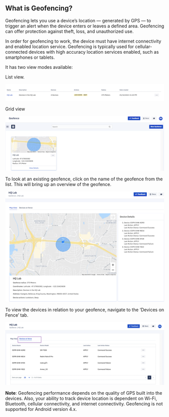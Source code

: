## What is Geofencing?

Geofencing lets you use a device’s location — generated by GPS — to trigger an alert when the device enters or leaves a defined area. Geofencing can offer protection against theft, loss, and unauthorized use.

In order for geofencing to work, the device must have internet connectivity and enabled location service. Geofencing is typically used for cellular-connected devices with high accuracy location services enabled, such as smartphones or tablets.

It has two view modes available: 

List view.

![](./images/geofenceListView.png)


Grid view

![](./images/GeofenceGridView.png)


To look at an existing geofence, click on the name of the geofence from the list. This will bring up an overview of the geofence.

![](./images/geofenceDetails.png)

  

To view the devices in relation to your geofence, navigate to the ‘Devices on Fence’ tab.

![](./images/deviceRelation.png)

**Note**: Geofencing performance depends on the quality of GPS built into the devices. Also, your ability to track device location is dependent on Wi-Fi, Bluetooth, cellular connectivity, and internet connectivity. Geofencing is not supported for Android version 4.x.